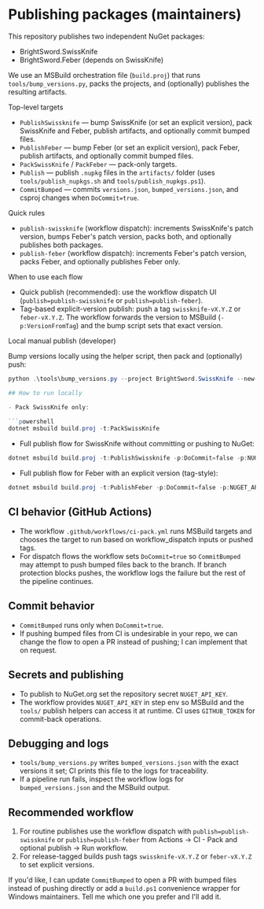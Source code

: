 # Publishing packages (maintainers)

This repository publishes two independent NuGet packages:

- BrightSword.SwissKnife
- BrightSword.Feber (depends on SwissKnife)

We use an MSBuild orchestration file (`build.proj`) that runs `tools/bump_versions.py`, packs the projects, and (optionally) publishes the resulting artifacts.

Top-level targets

- `PublishSwissknife` — bump SwissKnife (or set an explicit version), pack SwissKnife and Feber, publish artifacts, and optionally commit bumped files.
- `PublishFeber` — bump Feber (or set an explicit version), pack Feber, publish artifacts, and optionally commit bumped files.
- `PackSwissKnife` / `PackFeber` — pack-only targets.
- `Publish` — publish `.nupkg` files in the `artifacts/` folder (uses `tools/publish_nupkgs.sh` and `tools/publish_nupkgs.ps1`).
- `CommitBumped` — commits `versions.json`, `bumped_versions.json`, and csproj changes when `DoCommit=true`.

Quick rules

- `publish-swissknife` (workflow dispatch): increments SwissKnife's patch version, bumps Feber's patch version, packs both, and optionally publishes both packages.
- `publish-feber` (workflow dispatch): increments Feber's patch version, packs Feber, and optionally publishes Feber only.

When to use each flow

- Quick publish (recommended): use the workflow dispatch UI (`publish=publish-swissknife` or `publish=publish-feber`).
- Tag-based explicit-version publish: push a tag `swissknife-vX.Y.Z` or `feber-vX.Y.Z`. The workflow forwards the version to MSBuild (`-p:VersionFromTag`) and the bump script sets that exact version.

Local manual publish (developer)

Bump versions locally using the helper script, then pack and (optionally) push:

```powershell
python .\tools\bump_versions.py --project BrightSword.SwissKnife --new-version 1.0.12

## How to run locally

- Pack SwissKnife only:

```powershell
dotnet msbuild build.proj -t:PackSwissKnife
```

- Full publish flow for SwissKnife without committing or pushing to NuGet:

```powershell
dotnet msbuild build.proj -t:PublishSwissknife -p:DoCommit=false -p:NUGET_API_KEY=
```

- Full publish flow for Feber with an explicit version (tag-style):

```powershell
dotnet msbuild build.proj -t:PublishFeber -p:DoCommit=false -p:NUGET_API_KEY= -p:VersionFromTag=2.0.0
```

## CI behavior (GitHub Actions)

- The workflow `.github/workflows/ci-pack.yml` runs MSBuild targets and chooses the target to run based on workflow_dispatch inputs or pushed tags.
- For dispatch flows the workflow sets `DoCommit=true` so `CommitBumped` may attempt to push bumped files back to the branch. If branch protection blocks pushes, the workflow logs the failure but the rest of the pipeline continues.

## Commit behavior

- `CommitBumped` runs only when `DoCommit=true`.
- If pushing bumped files from CI is undesirable in your repo, we can change the flow to open a PR instead of pushing; I can implement that on request.

## Secrets and publishing

- To publish to NuGet.org set the repository secret `NUGET_API_KEY`.
- The workflow provides `NUGET_API_KEY` in step env so MSBuild and the `tools/` publish helpers can access it at runtime. CI uses `GITHUB_TOKEN` for commit-back operations.

## Debugging and logs

- `tools/bump_versions.py` writes `bumped_versions.json` with the exact versions it set; CI prints this file to the logs for traceability.
- If a pipeline run fails, inspect the workflow logs for `bumped_versions.json` and the MSBuild output.

## Recommended workflow

1. For routine publishes use the workflow dispatch with `publish=publish-swissknife` or `publish=publish-feber` from Actions → CI - Pack and optional publish → Run workflow.
2. For release-tagged builds push tags `swissknife-vX.Y.Z` or `feber-vX.Y.Z` to set explicit versions.

If you'd like, I can update `CommitBumped` to open a PR with bumped files instead of pushing directly or add a `build.ps1` convenience wrapper for Windows maintainers. Tell me which one you prefer and I'll add it.
